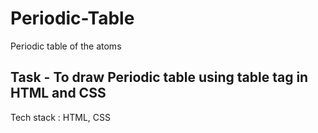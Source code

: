 # Periodic-Table
Periodic table of the atoms

## Task - To draw Periodic table using table tag in HTML and CSS

Tech stack : HTML, CSS
